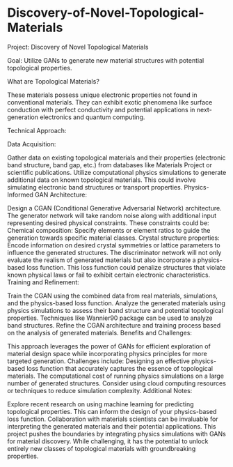 # Discovery-of-Novel-Topological-Materials
Project: Discovery of Novel Topological Materials

Goal: Utilize GANs to generate new material structures with potential topological properties.

What are Topological Materials?

These materials possess unique electronic properties not found in conventional materials. They can exhibit exotic phenomena like surface conduction with perfect conductivity and potential applications in next-generation electronics and quantum computing.

Technical Approach:

Data Acquisition:

Gather data on existing topological materials and their properties (electronic band structure, band gap, etc.) from databases like Materials Project or scientific publications.
Utilize computational physics simulations to generate additional data on known topological materials. This could involve simulating electronic band structures or transport properties.
Physics-Informed GAN Architecture:

Design a CGAN (Conditional Generative Adversarial Network) architecture.
The generator network will take random noise along with additional input representing desired physical constraints. These constraints could be:
Chemical composition: Specify elements or element ratios to guide the generation towards specific material classes.
Crystal structure properties: Encode information on desired crystal symmetries or lattice parameters to influence the generated structures.
The discriminator network will not only evaluate the realism of generated materials but also incorporate a physics-based loss function. This loss function could penalize structures that violate known physical laws or fail to exhibit certain electronic characteristics.
Training and Refinement:

Train the CGAN using the combined data from real materials, simulations, and the physics-based loss function.
Analyze the generated materials using physics simulations to assess their band structure and potential topological properties. Techniques like Wannier90 package can be used to analyze band structures.
Refine the CGAN architecture and training process based on the analysis of generated materials.
Benefits and Challenges:

This approach leverages the power of GANs for efficient exploration of material design space while incorporating physics principles for more targeted generation.
Challenges include:
Designing an effective physics-based loss function that accurately captures the essence of topological materials.
The computational cost of running physics simulations on a large number of generated structures. Consider using cloud computing resources or techniques to reduce simulation complexity.
Additional Notes:

Explore recent research on using machine learning for predicting topological properties. This can inform the design of your physics-based loss function.
Collaboration with materials scientists can be invaluable for interpreting the generated materials and their potential applications.
This project pushes the boundaries by integrating physics simulations with GANs for material discovery. While challenging, it has the potential to unlock entirely new classes of topological materials with groundbreaking properties.
